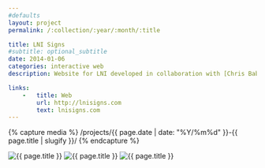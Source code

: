 ```yaml
---
#defaults
layout: project
permalink: /:collection/:year/:month/:title

title: LNI Signs
#subtitle: optional_subtitle
date: 2014-01-06
categories: interactive web
description: Website for LNI developed in collaboration with [Chris Babcock](http://babcockdesign.net). LNI designs, builds, and deploys custom shelters, signs, and facades for several municipalities and an impressive set of corporate clients such as Nike, Time Warner, and Disney.

links:
    -   title: Web
        url: http://lnisigns.com
        text: lnisigns.com
---
```


<!-- set project media path -->
{% capture media %}
    /projects/{{ page.date | date: "%Y/%m%d" }}-{{ page.title | slugify }}/
{% endcapture %}
<!-- end -->

<!-- media --><img class="span8" src="{{media|strip}}lni-1.png" alt="{{ page.title }}">
<img class="span8" src="{{media|strip}}lni-2.png" alt="{{ page.title }}">
<img class="span8" src="{{media|strip}}lni-3.png" alt="{{ page.title }}">
